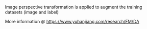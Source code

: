 Image perspective transformation is applied to augment the training datasets (image and label)

More information @ https://www.yuhanjiang.com/research/FM/DA
